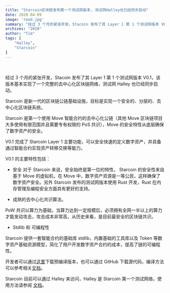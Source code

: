 ```yaml
---
title: "Starcoin区块链发布第一个测试网版本, 测试网Halley也已经同步启动"
date: 2020-04-09
image: 'read.jpg'
summary: "经过 3 个月的紧张开发，Stacoin 发布了其 Layer 1 第 1 个测试网版本 V0.1，该版本基本实现了一个完整的去中心化区块链网络，测试网 Halley 也已经同步启动。"
archives: "2020"
author: "Tim"
tags: [
    "Halley",
    "Starcoin"
]
---
```


<br/>


经过 3 个月的紧张开发，Stacoin 发布了其 Layer 1 第 1 个测试网版本 V0.1，该版本基本实现了一个完整的去中心化区块链网络，测试网 Halley 也已经同步启动。

Starcoin 是新一代的区块链公链基础设施，目标是实现一个安全的、分层的、去中心化区块链系统。

Starcoin 是第一个使用 Move 智能合约的去中心化公链（其他 Move 区块链项目大多使用有限范围并且需要专有权限的 PoS 共识），Move 的安全特性从底层确保了数字资产的安全。

V0.1 完成了 Starcoin Layer 1 主要功能，可以安全快速的定义数字资产，并具备通过智能合约实现资产转移交换等能力。

V0.1 的主要特性包括：

* 安全
对于 Starcoin 来说，安全始终是第一位的特性， Starcoin 的安全性来自基于 Move 的虚拟机，在 Move 中，数字资产资源是一等公民，这样确保了数字资产安全。另外 Starcoin 发布的测试网版本使用 Rust 开发，Rust 在内存管理及编程安全方面具有更好的支持。

* 成熟的去中心化共识算法。

PoW 共识以算力为基础，当算力达到一定规模后，必须拥有全网一半以上的算力才能发动攻击，攻击成本非常高，从历史来看，是目前最安全的区块链共识。

* Stdlib 和 可编程性

Starcoin 提供一套智能合约的基础库 stdlib，内置基础的工具库以及 Token 等数字资产基础资源模型，简化了用户开发数字资产合约的成本，提高了链的可编程性。

开发者可以通过[这里](https://github.com/starcoinorg/starcoin/releases/tag/v0.1.0-alpha)下载预编译版本，也可以通过 GitHub 下载源代码，编译方法可以参考相关[文档](http://developer.starcoin.org/en/build/)。

Starcoin 目前可以通过 Halley 来访问，Halley 是 Starcoin 第一个测试网络，使用方法请参阅 [文档](http://developer.starcoin.org/en/runnetwork/)。
